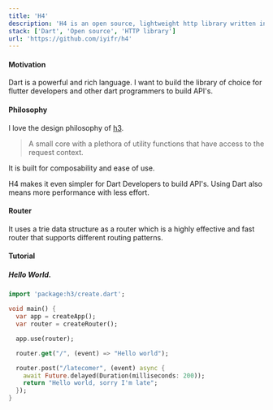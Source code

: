 ```yaml
---
title: 'H4'
description: 'H4 is an open source, lightweight http library written in Dart.'
stack: ['Dart', 'Open source', 'HTTP library']
url: 'https://github.com/iyifr/h4'
---
```


#### Motivation

Dart is a powerful and rich language. I want to build the library of choice for flutter developers
and other dart programmers to build API's.

#### Philosophy

I love the design philosophy of [h3](https://h3.unjs.io).

> A small core with a plethora of utility functions that have access to the request context.

It is built for composability and ease of use.

H4 makes it even simpler for Dart Developers to build API's. Using Dart also means more performance
with less effort.

#### Router

It uses a trie data structure as a router which is a highly effective and fast router that supports
different routing patterns.

#### Tutorial

##### Hello World.

```dart title="app.dart"
import 'package:h3/create.dart';

void main() {
  var app = createApp();
  var router = createRouter();

  app.use(router);

  router.get("/", (event) => "Hello world");

  router.post("/latecomer", (event) async {
    await Future.delayed(Duration(milliseconds: 200));
    return "Hello world, sorry I'm late";
  });
}
```
